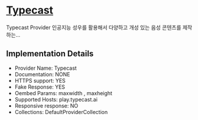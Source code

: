 # [Typecast](https://typecast.ai)

Typecast Provider
인공지능 성우를 활용해서 다양하고 개성
있는 음성 콘텐츠를 제작하는...

## Implementation Details

- Provider
Name: Typecast
- Documentation: NONE
- HTTPS support: YES
- Fake Response: YES
- Oembed Params: maxwidth , maxheight
- Supported Hosts: play.typecast.ai
- Responsive response: NO
- Collections: DefaultProviderCollection


